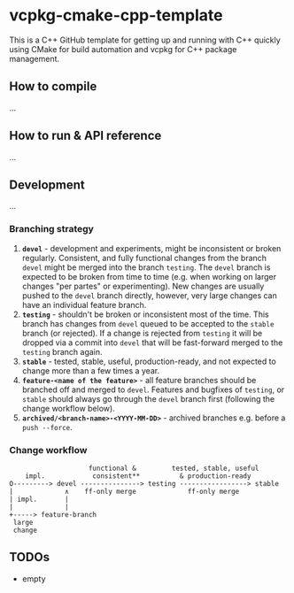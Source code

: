 # vcpkg-cmake-cpp-template
This is a C++ GitHub template for getting up and running with C++ quickly using CMake for build automation and vcpkg for C++ package management.

## How to compile

...

## How to run & API reference

...

## Development

...

### Branching strategy

1. **`devel`** - development and experiments, might be inconsistent or broken regularly. Consistent, and fully functional changes from the branch `devel` might be merged into the branch `testing`. The `devel` branch is expected to be broken from time to time (e.g. when working on larger changes "per partes" or experimenting). New changes are usually pushed to the `devel` branch directly, however, very large changes can have an individual feature branch.
2. **`testing`** - shouldn't be broken or inconsistent most of the time. This branch has changes from `devel` queued to be accepted to the `stable` branch (or rejected). If a change is rejected from `testing` it will be dropped via a commit into `devel` that will be fast-forward merged to the `testing` branch again.
3. **`stable`** - tested, stable, useful, production-ready, and not expected to change more than a few times a year.
4. **`feature-<name of the feature>`** - all feature branches should be branched off and merged to `devel`. Features and bugfixes of `testing`, or `stable` should always go through the `devel` branch first (following the change workflow below).
5. **`archived/<branch-name>-<YYYY-MM-DD>`** - archived branches e.g. before a `push --force`.

### Change workflow

```text
                    functional &         tested, stable, useful
    impl.            consistent**          & production-ready
O---------> devel ---------------> testing -----------------> stable
|             ∧    ff-only merge             ff-only merge
| impl.       |
|             |
+-----> feature-branch
 large
 change
```

## TODOs

- empty
